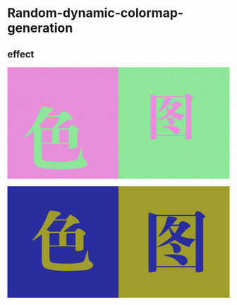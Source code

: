 # Random-dynamic-colormap-generation

## effect
![test.gif](https://github.com/djkcyl/Random-dynamic-colormap-generation/raw/master/test.gif)

![test.jpeg](https://github.com/djkcyl/Random-dynamic-colormap-generation/raw/master/test.jpeg)
